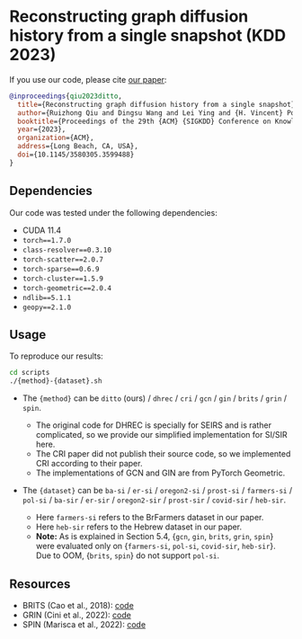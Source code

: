 # Reconstructing graph diffusion history from a single snapshot (KDD 2023)

If you use our code, please cite [our paper](https://doi.org/10.1145/3580305.3599488):

```bibtex
@inproceedings{qiu2023ditto,
  title={Reconstructing graph diffusion history from a single snapshot},
  author={Ruizhong Qiu and Dingsu Wang and Lei Ying and {H. Vincent} Poor and Yifang Zhang and Hanghang Tong},
  booktitle={Proceedings of the 29th {ACM} {SIGKDD} Conference on Knowledge Discovery and Data Mining},
  year={2023},
  organization={ACM},
  address={Long Beach, CA, USA},
  doi={10.1145/3580305.3599488}
}
```

## Dependencies

Our code was tested under the following dependencies:

- CUDA 11.4
- `torch==1.7.0`
- `class-resolver==0.3.10`
- `torch-scatter==2.0.7`
- `torch-sparse==0.6.9`
- `torch-cluster==1.5.9`
- `torch-geometric==2.0.4`
- `ndlib==5.1.1`
- `geopy==2.1.0`

## Usage

To reproduce our results:

```sh
cd scripts
./{method}-{dataset}.sh
```

- The `{method}` can be `ditto` (ours) / `dhrec` / `cri` / `gcn` / `gin` / `brits` / `grin` / `spin`.
  - The original code for DHREC is specially for SEIRS and is rather complicated, so we provide our simplified implementation for SI/SIR here.
  - The CRI paper did not publish their source code, so we implemented CRI according to their paper.
  - The implementations of GCN and GIN are from PyTorch Geometric.

- The `{dataset}` can be `ba-si` / `er-si` / `oregon2-si` / `prost-si` / `farmers-si` / `pol-si` / `ba-sir` / `er-sir` / `oregon2-sir` / `prost-sir` / `covid-sir` / `heb-sir`.
  - Here `farmers-si` refers to the BrFarmers dataset in our paper.
  - Here `heb-sir` refers to the Hebrew dataset in our paper.
  - **Note:** As is explained in Section 5.4, {`gcn`, `gin`, `brits`, `grin`, `spin`} were evaluated only on {`farmers-si`, `pol-si`, `covid-sir`, `heb-sir`}. Due to OOM, {`brits`, `spin`} do not support `pol-si`.

## Resources

- BRITS \(Cao et al., 2018\): [code](https://github.com/caow13/BRITS)
- GRIN \(Cini et al., 2022\): [code](https://github.com/Graph-Machine-Learning-Group/grin)
- SPIN \(Marisca et al., 2022\): [code](https://github.com/Graph-Machine-Learning-Group/spin)